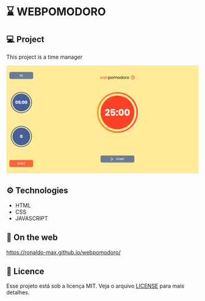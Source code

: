 # ⌛ WEBPOMODORO

## 💻 Project

This project is a time manager

<img src="webpomodoro.png">

## ⚙ Technologies

-   HTML
-   CSS
-   JAVASCRIPT

## 📌 On the web

<a href="https://ronaldo-max.github.io/webpomodoro/">https://ronaldo-max.github.io/webpomodoro/</a>

## 📜 Licence

Esse projeto está sob a licença MIT. Veja o arquivo [LICENSE](LICENSE) para mais detalhes.